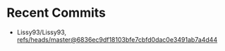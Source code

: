 # Recent Commits

<!-- START gadpp -->
- Lissy93/Lissy93, [refs/heads/master@6836ec9df18103bfe7cbfd0dac0e3491ab7a4d44](https://github.com/Lissy93/Lissy93/commit/6836ec9df18103bfe7cbfd0dac0e3491ab7a4d44)
